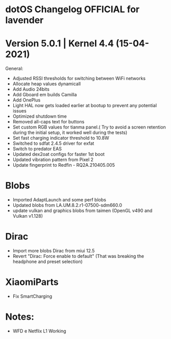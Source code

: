 # dotOS Changelog OFFICIAL for lavender
# Version 5.0.1 | Kernel 4.4 (15-04-2021)

General:
- Adjusted RSSI thresholds for switching between WiFi networks
- Allocate heap values dynamicall
- Add Audio 24bits
- Add Gboard em builds Camilla
- Add OnePlus
- Light HAL now gets loaded earlier at bootup to prevent any potential issues
- Optimized shutdown time
- Removed all-caps text for buttons
- Set custom RGB values for tianma panel.( Try to avoid a screen retention during the initial setup, it worked well during the tests)
- Set fast charging indicator threshold to 10.8W
- Switched to sdfat 2.4.5 driver for exfat
- Switch to predator EAS
- Updated dex2oat configs for faster 1st boot 
- Updated vibration pattern from Pixel 2
- Update fingerprint to Redfin - RQ2A.210405.005

# Blobs
- Imported AdaptLaunch and some perf blobs
- Updated blobs from LA.UM.8.2.r1-07500-sdm660.0
- update vulkan and graphics blobs from taimen (OpenGL v490 and Vulkan v1.128)

# Dirac
- Import more blobs Dirac from miui 12.5
- Revert "Dirac: Force enable to default" (That was breaking the headphone and preset selection)

# XiaomiParts
- Fix SmartCharging


# Notes:
- WFD e Netflix L1 Working
